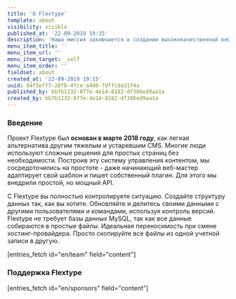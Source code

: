 ```yaml
---
title: 'О Flextype'
template: about
visibility: visible
published_at: '22-09-2019 19:15'
description: 'Наша миссия заключается в создании высококачественной веб-платформы для быстрого, гибкого и удобного управления веб-сайтами с помощью Flextype!'
menu_item_title: ''
menu_item_url: ''
menu_item_target: _self
menu_item_order: ''
fieldset: about
created_at: '22-09-2019 19:15'
uuid: 94f5eff7-28fb-4fce-a4d0-7dffcda31f4a
published_by: bb7b1232-077e-4e14-8182-df386ed9aa1a
created_by: bb7b1232-077e-4e14-8182-df386ed9aa1a
---
```


<h3 class="h3">Введение</h3>

<p>
Проект Flextype был<strong> основан в марте 2018 году</strong>, как легкая альтернатива другим тяжелым и устаревшим CMS. Многие люди используют сложные решения для простых страниц без необходимости. Построив эту систему управления контентом, мы сосредоточились на простоте - даже начинающий веб-мастер адаптирует свой шаблон и пишет собственный плагин. Для этого мы внедрили простой, но мощный API.
</p>

<p>
С Flextype вы полностью контролируете ситуацию. Создайте структуру данных так, как вы хотите. Обновляйте и делитесь своими данными с другими пользователями и командами, используя контроль версий. Flextype не требует базы данных MySQL, так как все данные собираются в простые файлы. Идеальная переносимость при смене хостинг-провайдера. Просто скопируйте все файлы из одной учетной записи в другую.
</p>

[entries_fetch id="en/team" field="content"]

<h3 class="h3">Поддержка Flextype</h3>

[entries_fetch id="en/sponsors" field="content"]
